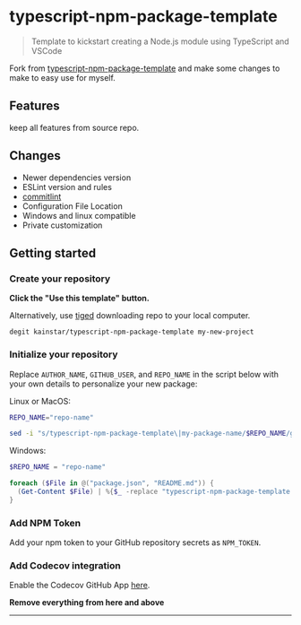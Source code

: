 # typescript-npm-package-template

> Template to kickstart creating a Node.js module using TypeScript and VSCode

Fork from [typescript-npm-package-template](https://github.com/ryansonshine/typescript-npm-package-template) and make some changes to make to easy use for myself.

## Features

keep all features from source repo.

## Changes

- Newer dependencies version
- ESLint version and rules
- [commitlint](https://github.com/conventional-changelog/commitlint)
- Configuration File Location
- Windows and linux compatible
- Private customization

## Getting started

### Create your repository

**Click the "Use this template" button.**

Alternatively, use [tiged](https://github.com/tiged/tiged) downloading repo to your local computer.

```
degit kainstar/typescript-npm-package-template my-new-project
```

### Initialize your repository

Replace `AUTHOR_NAME`, `GITHUB_USER`, and `REPO_NAME` in the script below with your own details to personalize your new package:

Linux or MacOS:

```bash
REPO_NAME="repo-name"

sed -i "s/typescript-npm-package-template\|my-package-name/$REPO_NAME/g" package.json README.md
```

Windows:

```powershell
$REPO_NAME = "repo-name"

foreach ($File in @("package.json", "README.md")) {
  (Get-Content $File) | %{$_ -replace "typescript-npm-package-template|my-package-name", $REPO_NAME} | Set-Content $File
}
```

### Add NPM Token

Add your npm token to your GitHub repository secrets as `NPM_TOKEN`.

### Add Codecov integration

Enable the Codecov GitHub App [here](https://github.com/apps/codecov).

**Remove everything from here and above**

---
